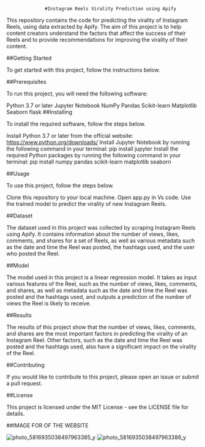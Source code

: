 

                  #Instagram Reels Virality Prediction using Apify


This repository contains the code for predicting the virality of Instagram Reels, using data extracted by Apify. The aim of this project is to help content creators understand the factors that affect the success of their Reels and to provide recommendations for improving the virality of their content.

##Getting Started

To get started with this project, follow the instructions below.

##Prerequisites

To run this project, you will need the following software:

Python 3.7 or later
Jupyter Notebook
NumPy
Pandas
Scikit-learn
Matplotlib
Seaborn
flask
##Installing


To install the required software, follow the steps below.


Install Python 3.7 or later from the official website: https://www.python.org/downloads/
Install Jupyter Notebook by running the following command in your terminal: pip install jupyter
Install the required Python packages by running the following command in your terminal: pip install numpy pandas scikit-learn matplotlib seaborn


##Usage


To use this project, follow the steps below.

Clone this repository to your local machine.
Open app.py  in Vs code.
Use the trained model to predict the virality of new Instagram Reels.


##Dataset


The dataset used in this project was collected by scraping Instagram Reels using Apify. It contains information about the number of views, likes, comments, and shares for a set of Reels, as well as various metadata such as the date and time the Reel was posted, the hashtags used, and the user who posted the Reel.

##Model


The model used in this project is a linear regression model. It takes as input various features of the Reel, such as the number of views, likes, comments, and shares, as well as metadata such as the date and time the Reel was posted and the hashtags used, and outputs a prediction of the number of views the Reel is likely to receive.

##Results


The results of this project show that the number of views, likes, comments, and shares are the most important factors in predicting the virality of an Instagram Reel. Other factors, such as the date and time the Reel was posted and the hashtags used, also have a significant impact on the virality of the Reel.


##Contributing


If you would like to contribute to this project, please open an issue or submit a pull request.

##License

This project is licensed under the MIT License - see the LICENSE file for details.

##IMAGE FOR OF THE WEBSITE

![photo_5816935038497963385_y](https://user-images.githubusercontent.com/44857352/226206139-34168198-df87-4fe9-bfd2-4c3ba50d167a.jpg)
![photo_5816935038497963386_y](https://user-images.githubusercontent.com/44857352/226206144-d4412699-fef2-4f77-9e4f-fc94b6507977.jpg)


